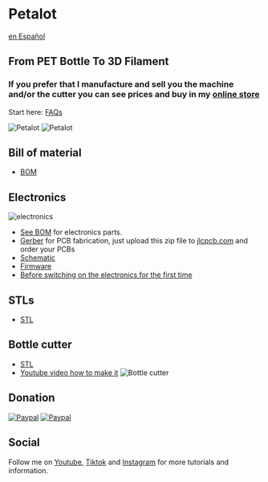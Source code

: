 # Petalot

[en Español](https://github.com/function3d/petalot/blob/master/LEEME.md)

## From PET Bottle To 3D Filament

### If you prefer that I manufacture and sell you the machine and/or the cutter you can see prices and buy in my [online store](https://function3d.xyz/shop/) ###

Start here: [FAQs](https://function3d.xyz/)

![Petalot](https://media.printables.com/media/prints/768657/images/5981899_e2213b92-ea05-45aa-b2a0-d09c3b89ab01_5064c29f-d677-434f-a3f0-bcc99cecfa07/thumbs/inside/1920x1440/jpg/img_20230926_111523-scaled.webp)
![Petalot](https://media.printables.com/media/prints/768657/images/5981900_c73e3c49-8ff8-4cf6-8fbb-524eb7140379_8f15c03f-d751-4d3e-a7f3-eed43117af80/thumbs/inside/1920x1440/jpg/img_20230926_111511-scaled.webp)

## Bill of material
 - [BOM](https://github.com/function3d/petalot/blob/master/BOM.md)

## Electronics

![electronics](https://function3d.xyz/wp-content/uploads/2023/08/IMG20230803213235.jpg)
 - [See BOM](https://github.com/function3d/petalot/blob/master/BOM.md) for electronics parts.
 - [Gerber](https://github.com/function3d/petalot/raw/master/Schematic/Gerber_v1.1_2023-01-02.zip) for PCB fabrication, just upload this zip file to [jlcpcb.com](https://jlcpcb.com/?from=FUNC) and order your PCBs
 - [Schematic](https://github.com/function3d/petalot/tree/master/Schematic)
 - [Firmware](https://github.com/function3d/petalot/tree/master/Firmware)
 - [Before switching on the electronics for the first time](https://github.com/function3d/petalot/blob/5b1d409dda7f66e7040381943212c45b0bf8b62b/before%20you%20switching%20on%20the%20electronics.md)
## STLs
 - [STL](https://www.printables.com/model/768657-petalot-plastic-bottles-into-3d-filament)
	 
## Bottle cutter
 - [STL](https://www.printables.com/model/724421-bottle-cutter-with-variable-cutting-guide-no-blade)
 - [Youtube video how to make it](https://youtu.be/hEdDhRgakms)
![Bottle cutter](https://media.printables.com/media/prints/724421/images/5749242_074b26ee-33c9-40a0-9510-5339837a0272_5f533519-88cf-4d6f-8295-58a2367b1ab2/thumbs/inside/1280x960/jpg/img_20240116_132113_crop.webp)

## Donation
  [![Paypal](https://www.paypalobjects.com/en_US/i/btn/btn_donate_LG.gif)](https://www.paypal.com/donate/?hosted_button_id=CESEXLEFEU65Q)
  [![Paypal](https://i.imgur.com/SEshqeh.png)](https://www.paypal.com/donate/?hosted_button_id=CESEXLEFEU65Q)

## Social
  Follow me on [Youtube](https://www.youtube.com/channel/UC4UBuZ5YRTo5XYFUxdkmqkg), [Tiktok](https://www.tiktok.com/@function.3d) and [Instagram](https://www.instagram.com/function.3d/) for more tutorials and information.


